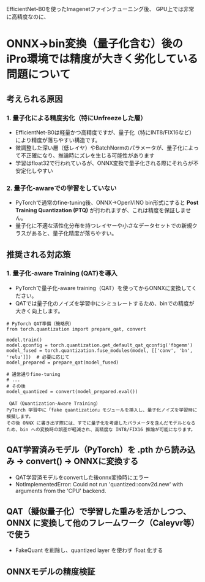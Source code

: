 EfficientNet-B0を使ったImagenetファインチューニング後、
GPU上では非常に高精度なのに、
# ONNX→bin変換（量子化含む）後のiPro環境では精度が大きく劣化している問題について

## 考えられる原因
### 1. 量子化による精度劣化（特にUnfreezeした層）
   - EfficientNet-B0は軽量かつ高精度ですが、量子化（特にINT8/FIX16など）により精度が落ちやすい構造です。
   - 微調整した深い層（低レイヤ）やBatchNormのパラメータが、量子化によって不正確になり、推論時にズレを生じる可能性があります
   - 学習はfloat32で行われているが、ONNX変換で量子化される際にそれらが不安定化しやすい

### 2. 量子化-awareでの学習をしていない
   - PyTorchで通常のfine-tuning後、ONNX→OpenVINO bin形式にすると **Post Training Quantization (PTQ)** が行われますが、これは精度を保証しません。
   - 量子化に不適な活性化分布を持つレイヤーや小さなデータセットでの新規クラスがあると、量子化精度が落ちやすい。

## 推奨される対応策
### 1. 量子化-aware Training (QAT)を導入
   - PyTorchで量子化-aware training（QAT）を使ってからONNXに変換してください。
   - QATでは量子化のノイズを学習中にシミュレートするため、binでの精度が大きく向上します。
```
# PyTorch QAT準備（簡略例）
from torch.quantization import prepare_qat, convert

model.train()
model.qconfig = torch.quantization.get_default_qat_qconfig('fbgemm')
model_fused = torch.quantization.fuse_modules(model, [['conv', 'bn', 'relu']])  # 必要に応じて
model_prepared = prepare_qat(model_fused)

# 通常通りfine-tuning
# ...
# その後
model_quantized = convert(model_prepared.eval())
```
```
 QAT（Quantization‑Aware Training）
PyTorch 学習中に「fake quantization」モジュールを挿入し、量子化ノイズを学習時に模擬します。
その後 ONNX に書き出す際には、すでに量子化を考慮したパラメータを含んだモデルとなるため、bin への変換時の誤差が軽減され、高精度な INT8/FIX16 推論が可能になります。
```
## QAT学習済みモデル（PyTorch）を .pth から読み込み → convert() → ONNXに変換する
   - QAT学習済モデルをconvertした後onnx変換時にエラー
   - NotImplementedError: Could not run 'quantized::conv2d.new' with arguments from the 'CPU' backend. 
## QAT（擬似量子化）で学習した重みを活かしつつ、ONNX に変換して他のフレームワーク（Caleyvr等）で使う
   - FakeQuant を削除し、quantized layer を使わず float 化する
## ONNXモデルの精度検証
